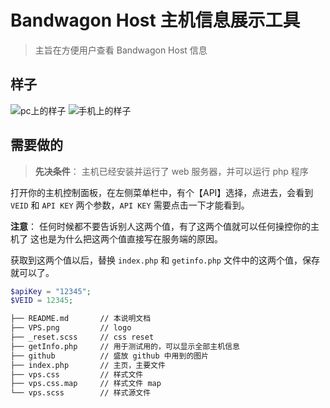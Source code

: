 # Bandwagon Host 主机信息展示工具

> 主旨在方便用户查看 Bandwagon Host 信息

## 样子

![pc上的样子]()
![手机上的样子]()


## 需要做的

> **先决条件**： 主机已经安装并运行了 web 服务器，并可以运行 php 程序

打开你的主机控制面板，在左侧菜单栏中，有个【API】选择，点进去，会看到
`VEID` 和 `API KEY`  两个参数，`API KEY` 需要点击一下才能看到。

**注意**： 任何时候都不要告诉别人这两个值，有了这两个值就可以任何操控你的主机了
这也是为什么把这两个值直接写在服务端的原因。

获取到这两个值以后，替换 `index.php` 和 `getinfo.php` 文件中的这两个值，保存就可以了。

```php
$apiKey = "12345";
$VEID = 12345;
```

```bash
├── README.md		// 本说明文档
├── VPS.png			// logo
├── _reset.scss		// css reset
├── getInfo.php		// 用于测试用的，可以显示全部主机信息
├── github			// 盛放 github 中用到的图片
├── index.php		// 主页，主要文件
├── vps.css			// 样式文件
├── vps.css.map		// 样式文件 map
└── vps.scss		// 样式源文件
```